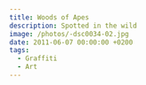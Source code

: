 ```yaml
---
title: Woods of Apes
description: Spotted in the wild
image: /photos/-dsc0034-02.jpg
date: 2011-06-07 00:00:00 +0200
tags:
  - Graffiti
  - Art
---
```

